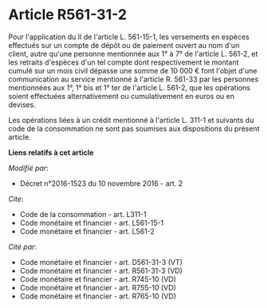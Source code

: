 # Article R561-31-2

Pour l'application du II de l'article L. 561-15-1, les versements en espèces effectués sur un compte de dépôt ou de paiement
ouvert au nom d'un client, autre qu'une personne mentionnée aux 1° à 7° de l'article L. 561-2, et les retraits d'espèces d'un
tel compte dont respectivement le montant cumulé sur un mois civil dépasse une somme de 10 000 € font l'objet d'une
communication au service mentionné à l'article R. 561-33 par les personnes mentionnées aux 1°, 1° bis et 1° ter de l'article
L. 561-2, que les opérations soient effectuées alternativement ou cumulativement en euros ou en devises.

Les opérations liées à un crédit mentionné à l'article L. 311-1 et suivants du code de la consommation ne sont pas soumises
aux dispositions du présent article.

**Liens relatifs à cet article**

_Modifié par_:

  - Décret n°2016-1523 du 10 novembre 2016 - art. 2

_Cite_:

  - Code de la consommation - art. L311-1
  - Code monétaire et financier - art. L561-15-1
  - Code monétaire et financier - art. L561-2

_Cité par_:

  - Code monétaire et financier - art. D561-31-3 (VT)
  - Code monétaire et financier - art. R561-31-3 (VD)
  - Code monétaire et financier - art. R745-10 (VD)
  - Code monétaire et financier - art. R755-10 (VD)
  - Code monétaire et financier - art. R765-10 (VD)
